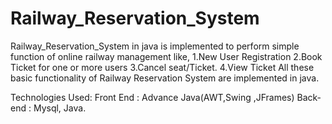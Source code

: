 # Railway_Reservation_System
Railway_Reservation_System in java is implemented to perform simple function of online railway management like,
1.New User Registration 
2.Book Ticket for one or more users
3.Cancel seat/Ticket.
4.View Ticket
All these basic functionality of Railway Reservation System are implemented in java.

Technologies Used:
Front End : Advance Java(AWT,Swing ,JFrames)
Back-end : Mysql, Java.

